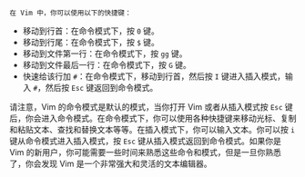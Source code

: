     在 Vim 中，你可以使用以下的快捷键：

* 移动到行首：在命令模式下，按 `0` 键。
* 移动到行尾：在命令模式下，按 `$` 键。
* 移动到文件第一行：在命令模式下，按 `gg` 键。
* 移动到文件最后一行：在命令模式下，按 `G` 键。
* 快速给该行加 `#`：在命令模式下，移动到行首，然后按 `I` 键进入插入模式，输入 `#`，然后按 `Esc` 键返回到命令模式。

请注意，Vim 的命令模式是默认的模式，当你打开 Vim 或者从插入模式按 `Esc` 键后，你会进入命令模式。在命令模式下，你可以使用各种快捷键来移动光标、复制和粘贴文本、查找和替换文本等等。在插入模式下，你可以输入文本。你可以按 `i` 键从命令模式进入插入模式，按 `Esc` 键从插入模式返回到命令模式。如果你是 Vim 的新用户，你可能需要一些时间来熟悉这些命令和模式，但是一旦你熟悉了，你会发现 Vim 是一个非常强大和灵活的文本编辑器。
